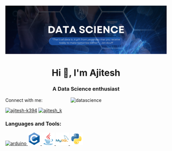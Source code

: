 ![logo](https://github.com/Ajitesh394/Ajitesh394/blob/main/Data%20Science%20LinkedIn%20Banner.png)
<h1 align="center">Hi 👋, I'm Ajitesh</h1>
<h3 align="center">A Data Science enthusiast</h3>
<img align="right" alt="datascience" width="300" src="https://chools.in/wp-content/uploads/data-science-2-1.gif"
- 🌱 I’m currently pursuing **B.Tech Data Science**

<h3 align="left">Connect with me:</h3>
<p align="left">
<a href="https://www.linkedin.com/in/ajitesh-k394/" target="blank"><img align="center" src="https://raw.githubusercontent.com/rahuldkjain/github-profile-readme-generator/master/src/images/icons/Social/linked-in-alt.svg" alt="ajitesh-k394" height="30" width="40" /></a>
<a href="https://www.leetcode.com/ajitesh_k" target="blank"><img align="center" src="https://raw.githubusercontent.com/rahuldkjain/github-profile-readme-generator/master/src/images/icons/Social/leet-code.svg" alt="ajitesh_k" height="30" width="40" /></a>
</p>

<h3 align="left">Languages and Tools:</h3>
<p align="left"> <a href="https://www.arduino.cc/" target="_blank" rel="noreferrer"> <img src="https://cdn.worldvectorlogo.com/logos/arduino-1.svg" alt="arduino" width="40" height="40"/> </a> <a href="https://www.cprogramming.com/" target="_blank" rel="noreferrer"> <img src="https://raw.githubusercontent.com/devicons/devicon/master/icons/c/c-original.svg" alt="c" width="40" height="40"/> </a> <a href="https://www.java.com" target="_blank" rel="noreferrer"> <img src="https://raw.githubusercontent.com/devicons/devicon/master/icons/java/java-original.svg" alt="java" width="40" height="40"/> </a> <a href="https://www.mysql.com/" target="_blank" rel="noreferrer"> <img src="https://raw.githubusercontent.com/devicons/devicon/master/icons/mysql/mysql-original-wordmark.svg" alt="mysql" width="40" height="40"/> </a> <a href="https://www.python.org" target="_blank" rel="noreferrer"> <img src="https://raw.githubusercontent.com/devicons/devicon/master/icons/python/python-original.svg" alt="python" width="40" height="40"/> </a> </p>

